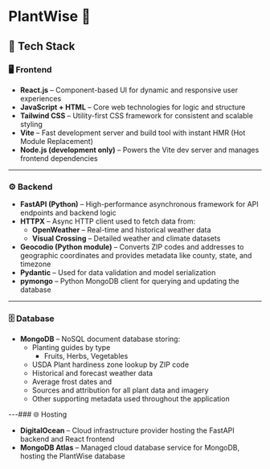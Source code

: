 # PlantWise 🌱

## 🧱 Tech Stack

### 🖥️ Frontend
- **React.js** – Component-based UI for dynamic and responsive user experiences  
- **JavaScript + HTML** – Core web technologies for logic and structure  
- **Tailwind CSS** – Utility-first CSS framework for consistent and scalable styling  
- **Vite** – Fast development server and build tool with instant HMR (Hot Module Replacement)  
- **Node.js (development only)** – Powers the Vite dev server and manages frontend dependencies

---

### ⚙️ Backend
- **FastAPI (Python)** – High-performance asynchronous framework for API endpoints and backend logic  
- **HTTPX** – Async HTTP client used to fetch data from:
  - **OpenWeather** – Real-time and historical weather data  
  - **Visual Crossing** – Detailed weather and climate datasets  
- **Geocodio (Python module)** – Converts ZIP codes and addresses to geographic coordinates and provides metadata like county, state, and timezone  
- **Pydantic** – Used for data validation and model serialization  
- **pymongo** – Python MongoDB client for querying and updating the database

---

### 🗄️ Database
- **MongoDB** – NoSQL document database storing:
  - Planting guides by type
    - Fruits, Herbs, Vegetables
  - USDA Plant hardiness zone lookup by ZIP code
  - Historical and forecast weather data
  - Average frost dates and 
  - Sources and attribution for all plant data and imagery  
  - Other supporting metadata used throughout the application

---### 🌐 Hosting
- **DigitalOcean** – Cloud infrastructure provider hosting the FastAPI backend and React frontend
- **MongoDB Atlas** – Managed cloud database service for MongoDB, hosting the PlantWise database
